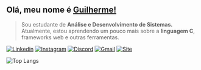 ## Olá, meu nome é <a href="https://github.com/uguisousa">Guilherme!</a>
<blockquote>
Sou estudante de <b>Análise e Desenvolvimento de Sistemas.</b> Atualmente, estou aprendendo um pouco mais sobre a <b>linguagem C</b>, frameworks web e outras ferramentas.
</blockquote>

[![Linkedin](https://img.shields.io/badge/-linkedin-black?style=for-the-badge&logo=Linkedin)](https://www.linkedin.com/in/uguisousa/)
[![Instagram](https://img.shields.io/badge/-instagram-black?style=for-the-badge&logo=Instagram)](https://www.instagram.com/in/uguisousa/)
[![Discord](https://img.shields.io/badge/-pgui-black?style=for-the-badge&logo=Discord)](#)
[![Gmail](https://img.shields.io/badge/-gmail-black?style=for-the-badge&logo=gmail)](mailto:uguisousa@gmail.com)
[![Site](https://img.shields.io/badge/-site-black?style=for-the-badge&logo=Google)](https://www.guisousa.site)



![Top Langs](https://github-readme-stats.vercel.app/api/top-langs/?username=uguisousa&hide_progress=true&custom_title=Language&theme=dark&hide_border=true&bg_color=000000)



 


